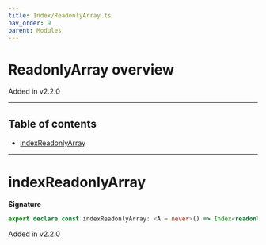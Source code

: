 ```yaml
---
title: Index/ReadonlyArray.ts
nav_order: 9
parent: Modules
---
```


# ReadonlyArray overview

Added in v2.2.0

---

<h2 class="text-delta">Table of contents</h2>

- [indexReadonlyArray](#indexreadonlyarray)

---

# indexReadonlyArray

**Signature**

```ts
export declare const indexReadonlyArray: <A = never>() => Index<readonly A[], number, A>
```

Added in v2.2.0
